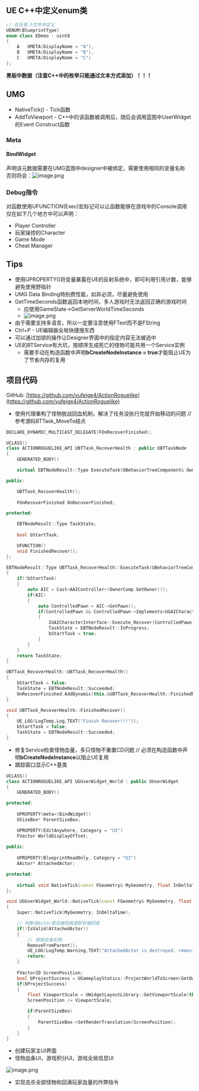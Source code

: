 <a name="uktzu"></a>
## UE C++中定义enum类
```cpp
// 在任意.h文件中定义
UENUM(BlueprintType)
enum class EDemo : uint8
{
	A	UMETA(DisplayName = "A"),
	B	UMETA(DisplayName = "B"),
	C	UMETA(DisplayName = "C")
};
```
**黑板中数据（注意C++中的枚举只能通过文本方式添加）！！！**
<a name="cObHz"></a>
## UMG

- NativeTick() - Tick函数
- AddToViewport - C++中的该函数被调用后，随后会调用蓝图中UserWidget的Event Construct函数
<a name="xpurt"></a>
### Meta
<a name="bUUUr"></a>
#### BindWidget
声明该元数据需要在UMG蓝图中designer中被绑定，需要使用相同的变量名称<br />否则将会：![image.png](https://cdn.nlark.com/yuque/0/2023/png/32753014/1679852358302-255614b4-0d0e-4850-aa6c-a68d0a863594.png#averageHue=%232e2c2c&clientId=u13b43982-5213-4&from=paste&height=41&id=u53de359c&name=image.png&originHeight=57&originWidth=830&originalType=binary&ratio=1.375&rotation=0&showTitle=false&size=14423&status=done&style=none&taskId=u086c711f-aec6-41b6-b46b-5b0b708ac35&title=&width=603.6363636363636)
<a name="WrgjU"></a>
### Debug指令
对函数使用UFUNCTION(Exec)宏标记可以让函数能够在游戏中的Console调用<br />仅在如下几个地方中可以声明：

- Player Controller
- 玩家操控的Character
- Game Mode
- Cheat Manager
<a name="kHhto"></a>
## Tips

- 使用UPROPERTY()将变量暴露在UE的反射系统中，即可利用引用计数，能够避免使用野指针
- UMG Data Binding特别费性能，如非必须，尽量避免使用
- GetTimeSeconds函数返回本地时间，多人游戏时无法返回正确的游戏时间
   - 应使用GameState->GetServerWorldTimeSeconds
   - ![image.png](https://cdn.nlark.com/yuque/0/2023/png/32753014/1679864647511-449da697-d1fb-46a8-9f49-644c129affc8.png#averageHue=%23836a28&clientId=u4100b942-f06e-4&from=paste&height=230&id=ud657927c&name=image.png&originHeight=316&originWidth=916&originalType=binary&ratio=1.375&rotation=0&showTitle=false&size=91393&status=done&style=none&taskId=ub3615e8e-b2d2-4a1a-9f91-0d00ab1a6e5&title=&width=666.1818181818181)
- 由于需要支持多语言，所以一定要注意使用FText而不是FString
- Ctrl+P - UE编辑器全局快捷搜东西
- 可以通过加锁的操作让Designer界面中的指定内容无法被选中
- UE的BTService有大坑，按顺序生成死亡的怪物可能共用一个Service实例
   - 需要手动在构造函数中声明**bCreateNodeInstance = true**才能阻止UE为了节省内存的复用
<a name="DZX1m"></a>
## 项目代码
GitHub: [https://github.com/yufeige4/ActionRoguelike](https://github.com/yufeige4/ActionRoguelike)

- 使用代理重构了怪物脱战回血机制，解决了任务没执行完就开始移动的问题 // 参考源码BTTask_MoveTo结点
```cpp
DECLARE_DYNAMIC_MULTICAST_DELEGATE(FOnRecoverFinished);

UCLASS()
class ACTIONROGUELIKE_API UBTTask_RecoverHealth : public UBTTaskNode
{
	GENERATED_BODY()

	virtual EBTNodeResult::Type ExecuteTask(UBehaviorTreeComponent& OwnerComp, uint8* NodeMemory) override;

public:

	UBTTask_RecoverHealth();
	
	FOnRecoverFinished OnRecoverFinished;

protected:

	EBTNodeResult::Type TaskState;
	
	bool bStartTask;

	UFUNCTION()
	void FinishedRecover();
};
```
```cpp
EBTNodeResult::Type UBTTask_RecoverHealth::ExecuteTask(UBehaviorTreeComponent& OwnerComp, uint8* NodeMemory)
{
	if(!bStartTask)
	{
		auto AIC = Cast<AAIController>(OwnerComp.GetOwner());
		if(AIC)
		{
			auto ControlledPawn = AIC->GetPawn();
			if(ControlledPawn && ControlledPawn->Implements<UGAICharacterInterface>())
			{
				IGAICharacterInterface::Execute_Recover(ControlledPawn,this);
				TaskState = EBTNodeResult::InProgress;
				bStartTask = true;
			}
		}
	}
	return TaskState;
}

UBTTask_RecoverHealth::UBTTask_RecoverHealth()
{
	bStartTask = false;
	TaskState = EBTNodeResult::Succeeded;
	OnRecoverFinished.AddDynamic(this,&UBTTask_RecoverHealth::FinishedRecover);
}

void UBTTask_RecoverHealth::FinishedRecover()
{
	UE_LOG(LogTemp,Log,TEXT("Finish Recover!!!"));
	bStartTask = false;
	TaskState = EBTNodeResult::Succeeded;
}
```

- 修复Service检查怪物血量，多只怪物不重置CD问题 // 必须在构造函数中声明**bCreateNodeInstance**以阻止UE复用
- 跟踪窗口显示C++基类
```cpp
UCLASS()
class ACTIONROGUELIKE_API UGUserWidget_World : public UUserWidget
{
	GENERATED_BODY()

protected:
	
	UPROPERTY(meta=(BindWidget))
	USizeBox* ParentSizeBox;

	UPROPERTY(EditAnywhere, Category = "UI")
	FVector WorldDisplayOffset;
	
public:
	
	UPROPERTY(BlueprintReadOnly, Category = "UI")
	AActor* AttachedActor;

protected:
	
	virtual void NativeTick(const FGeometry& MyGeometry, float InDeltaTime) override;
};
```
```cpp
void UGUserWidget_World::NativeTick(const FGeometry& MyGeometry, float InDeltaTime)
{
	Super::NativeTick(MyGeometry, InDeltaTime);

	// 判断该Actor是否被回收或即将被回收
	if(!IsValid(AttachedActor))
	{
		// 销毁自身实例
		RemoveFromParent();
		UE_LOG(LogTemp,Warning,TEXT("AttachedActor is destroyed, removing related UserWidget"));
		return;
	}
	
	FVector2D ScreenPosition;
	bool bProjectSuccess = UGameplayStatics::ProjectWorldToScreen(GetOwningPlayer(),AttachedActor->GetActorLocation() + WorldDisplayOffset,ScreenPosition);
	if(bProjectSuccess)
	{
		float ViewportScale = UWidgetLayoutLibrary::GetViewportScale(this);
		ScreenPosition /= ViewportScale;

		if(ParentSizeBox)
		{
			ParentSizeBox->SetRenderTranslation(ScreenPosition);
		}
	}
}

```

- 创建玩家主UI界面
- 怪物血条UI，游戏积分UI，游戏全局信息UI

![image.png](https://cdn.nlark.com/yuque/0/2023/png/32753014/1679854852545-b3eee79b-df0c-4bab-8791-ddb41f74bbf4.png#averageHue=%232a2928&clientId=u13b43982-5213-4&from=paste&height=529&id=u84a15742&name=image.png&originHeight=728&originWidth=1905&originalType=binary&ratio=1.375&rotation=0&showTitle=false&size=275177&status=done&style=none&taskId=u7ffea8cd-259e-4be8-8081-3ade46c0537&title=&width=1385.4545454545455)

- 实现击杀全部怪物和回满玩家血量的作弊指令

